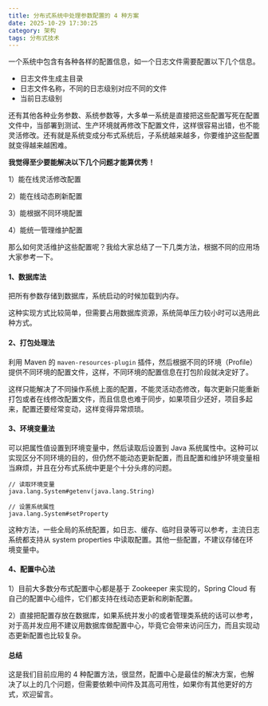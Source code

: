 ```yaml
---
title: 分布式系统中处理参数配置的 4 种方案
date: 2025-10-29 17:30:25
category: 架构
tags: 分布式技术
---
```


一个系统中包含有各种各样的配置信息，如一个日志文件需要配置以下几个信息。

- 日志文件生成主目录
- 日志文件名称，不同的日志级别对应不同的文件
- 当前日志级别

还有其他各种业务参数、系统参数等，大多单一系统是直接把这些配置写死在配置文件中，当部署到测试、生产环境就再修改下配置文件，这样很容易出错，也不能灵活修改。还有就是系统变成分布式系统后，子系统越来越多，你要维护这些配置就变得越来越困难。

**我觉得至少要能解决以下几个问题才能算优秀！**

1）能在线灵活修改配置

2）能在线动态刷新配置

3）能根据不同环境配置

4）能统一管理维护配置

那么如何灵活维护这些配置呢？我给大家总结了一下几类方法，根据不同的应用场大家参考一下。

#### 1、数据库法

把所有参数存储到数据库，系统启动的时候加载到内存。

这种实现方式比较简单，但需要占用数据库资源，系统简单压力较小时可以选用此种方式。

#### 2、打包处理法

利用 Maven 的 `maven-resources-plugin` 插件，然后根据不同的环境（Profile）提供不同环境的配置文件，这样，不同环境的配置信息在打包阶段就决定好了。

这样只能解决了不同操作系统上面的配置，不能灵活动态修改，每次更新只能重新打包或者在线修改配置文件，而且信息也难于同步，如果项目少还好，项目多起来，配置还要经常变动，这样变得异常烦琐。

#### 3、环境变量法

可以把属性值设置到环境变量中，然后读取后设置到 Java 系统属性中。这种可以实现区分不同环境的目的，但仍然不能动态更新配置，而且配置和维护环境变量相当麻烦，并且在分布式系统中更是个十分头疼的问题。

```
// 读取环境变量
java.lang.System#getenv(java.lang.String)

// 设置系统属性
java.lang.System#setProperty
```

这种方法，一些全局的系统配置，如日志、缓存、临时目录等可以参考，主流日志系统都支持从 system properties 中读取配置。其他一些配置，不建议存储在环境变量中。

#### 4、配置中心法

1）目前大多数分布式配置中心都是基于 Zookeeper 来实现的，Spring Cloud 有自己的配置中心组件，它们都支持在线动态更新和刷新配置。

2）直接把配置存放在数据库，如果系统并发小的或者管理类系统的话可以参考，对于高并发应用不建议用数据库做配置中心，毕竟它会带来访问压力，而且实现动态更新配置也比较复杂。

#### 总结

这是我们目前应用的 4 种配置方法，很显然，配置中心是最佳的解决方案，也解决了以上的几个问题，但需要依赖中间件及其高可用性，如果你有其他更好的方式，欢迎留言。


